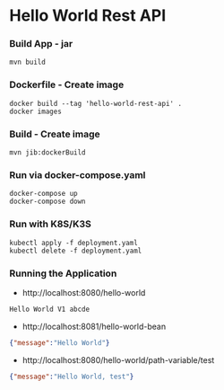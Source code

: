 # Hello World Rest API

### Build App - jar
``` local build to docker
mvn build
```

### Dockerfile - Create image
``` local build to docker
docker build --tag 'hello-world-rest-api' .
docker images
```

### Build - Create image
``` local build to docker
mvn jib:dockerBuild
```

### Run via docker-compose.yaml
``` local build to docker
docker-compose up
docker-compose down
```

### Run with K8S/K3S
```
kubectl apply -f deployment.yaml
kubectl delete -f deployment.yaml
```

### Running the Application

- http://localhost:8080/hello-world

```txt
Hello World V1 abcde
```

- http://localhost:8081/hello-world-bean

```json
{"message":"Hello World"}
```

- http://localhost:8080/hello-world/path-variable/test

```json
{"message":"Hello World, test"}
```